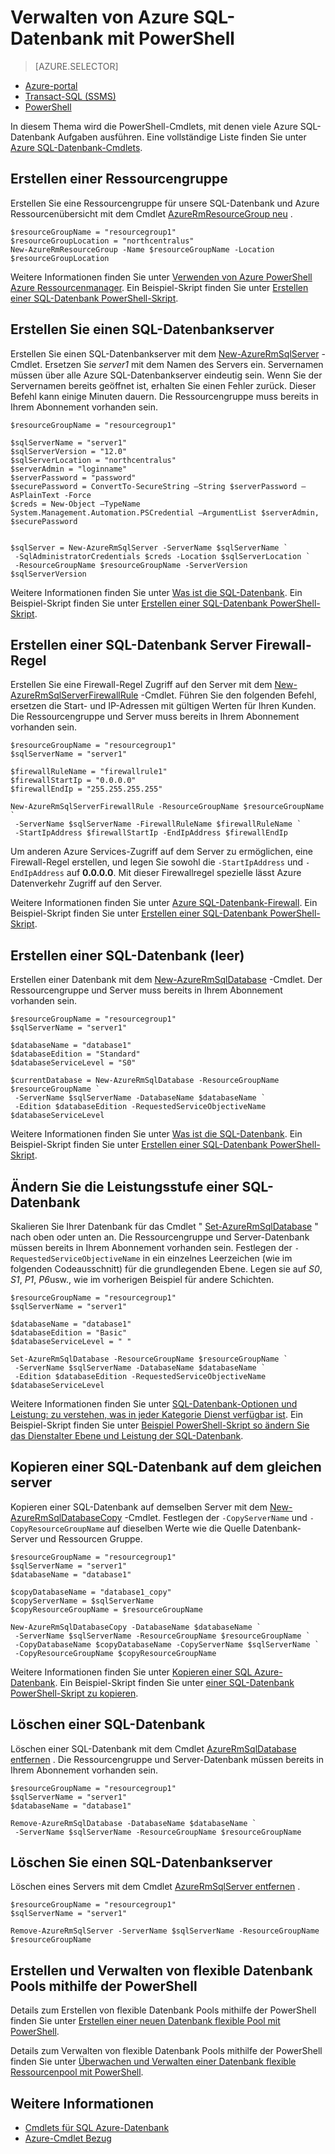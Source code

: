 <properties
    pageTitle="Verwalten von Azure SQL-Datenbank mit PowerShell | Microsoft Azure"
    description="Verwaltung der Azure SQL-Datenbank mit PowerShell."
    services="sql-database"
    documentationCenter=""
    authors="stevestein"
    manager="jhubbard"
    editor="monicar"/>

<tags
    ms.service="sql-database"
    ms.workload="data-management"
    ms.tgt_pltfrm="na"
    ms.devlang="na"
    ms.topic="article"
    ms.date="09/13/2016"
    ms.author="sstein"/>

# <a name="manage-azure-sql-database-with-powershell"></a>Verwalten von Azure SQL-Datenbank mit PowerShell


> [AZURE.SELECTOR]
- [Azure-portal](sql-database-manage-portal.md)
- [Transact-SQL (SSMS)](sql-database-manage-azure-ssms.md)
- [PowerShell](sql-database-manage-powershell.md)

In diesem Thema wird die PowerShell-Cmdlets, mit denen viele Azure SQL-Datenbank Aufgaben ausführen. Eine vollständige Liste finden Sie unter [Azure SQL-Datenbank-Cmdlets](https://msdn.microsoft.com/library/mt574084.aspx).


## <a name="create-a-resource-group"></a>Erstellen einer Ressourcengruppe

Erstellen Sie eine Ressourcengruppe für unsere SQL-Datenbank und Azure Ressourcenübersicht mit dem Cmdlet [AzureRmResourceGroup neu](https://msdn.microsoft.com/library/azure/mt759837.aspx) .

```
$resourceGroupName = "resourcegroup1"
$resourceGroupLocation = "northcentralus"
New-AzureRmResourceGroup -Name $resourceGroupName -Location $resourceGroupLocation
```

Weitere Informationen finden Sie unter [Verwenden von Azure PowerShell Azure Ressourcenmanager](../powershell-azure-resource-manager.md).
Ein Beispiel-Skript finden Sie unter [Erstellen einer SQL-Datenbank PowerShell-Skript](sql-database-get-started-powershell.md#create-a-sql-database-powershell-script).

## <a name="create-a-sql-database-server"></a>Erstellen Sie einen SQL-Datenbankserver

Erstellen Sie einen SQL-Datenbankserver mit dem [New-AzureRmSqlServer](https://msdn.microsoft.com/library/azure/mt603715.aspx) -Cmdlet. Ersetzen Sie *server1* mit dem Namen des Servers ein. Servernamen müssen über alle Azure SQL-Datenbankserver eindeutig sein. Wenn Sie der Servernamen bereits geöffnet ist, erhalten Sie einen Fehler zurück. Dieser Befehl kann einige Minuten dauern. Die Ressourcengruppe muss bereits in Ihrem Abonnement vorhanden sein.

```
$resourceGroupName = "resourcegroup1"

$sqlServerName = "server1"
$sqlServerVersion = "12.0"
$sqlServerLocation = "northcentralus"
$serverAdmin = "loginname"
$serverPassword = "password" 
$securePassword = ConvertTo-SecureString –String $serverPassword –AsPlainText -Force
$creds = New-Object –TypeName System.Management.Automation.PSCredential –ArgumentList $serverAdmin, $securePassword
    

$sqlServer = New-AzureRmSqlServer -ServerName $sqlServerName `
 -SqlAdministratorCredentials $creds -Location $sqlServerLocation `
 -ResourceGroupName $resourceGroupName -ServerVersion $sqlServerVersion
```

Weitere Informationen finden Sie unter [Was ist die SQL-Datenbank](sql-database-technical-overview.md). Ein Beispiel-Skript finden Sie unter [Erstellen einer SQL-Datenbank PowerShell-Skript](sql-database-get-started-powershell.md#create-a-sql-database-powershell-script).


## <a name="create-a-sql-database-server-firewall-rule"></a>Erstellen einer SQL-Datenbank Server Firewall-Regel

Erstellen Sie eine Firewall-Regel Zugriff auf den Server mit dem [New-AzureRmSqlServerFirewallRule](https://msdn.microsoft.com/library/azure/mt603860.aspx) -Cmdlet. Führen Sie den folgenden Befehl, ersetzen die Start- und IP-Adressen mit gültigen Werten für Ihren Kunden. Die Ressourcengruppe und Server muss bereits in Ihrem Abonnement vorhanden sein.

```
$resourceGroupName = "resourcegroup1"
$sqlServerName = "server1"

$firewallRuleName = "firewallrule1"
$firewallStartIp = "0.0.0.0"
$firewallEndIp = "255.255.255.255"

New-AzureRmSqlServerFirewallRule -ResourceGroupName $resourceGroupName `
 -ServerName $sqlServerName -FirewallRuleName $firewallRuleName `
 -StartIpAddress $firewallStartIp -EndIpAddress $firewallEndIp
```

Um anderen Azure Services-Zugriff auf dem Server zu ermöglichen, eine Firewall-Regel erstellen, und legen Sie sowohl die `-StartIpAddress` und `-EndIpAddress` auf **0.0.0.0**. Mit dieser Firewallregel spezielle lässt Azure Datenverkehr Zugriff auf den Server.

Weitere Informationen finden Sie unter [Azure SQL-Datenbank-Firewall](https://msdn.microsoft.com/library/azure/ee621782.aspx). Ein Beispiel-Skript finden Sie unter [Erstellen einer SQL-Datenbank PowerShell-Skript](sql-database-get-started-powershell.md#create-a-sql-database-powershell-script).


## <a name="create-a-sql-database-blank"></a>Erstellen einer SQL-Datenbank (leer)

Erstellen einer Datenbank mit dem [New-AzureRmSqlDatabase](https://msdn.microsoft.com/library/azure/mt619339.aspx) -Cmdlet. Der Ressourcengruppe und Server muss bereits in Ihrem Abonnement vorhanden sein. 

```
$resourceGroupName = "resourcegroup1"
$sqlServerName = "server1"

$databaseName = "database1"
$databaseEdition = "Standard"
$databaseServiceLevel = "S0"

$currentDatabase = New-AzureRmSqlDatabase -ResourceGroupName $resourceGroupName `
 -ServerName $sqlServerName -DatabaseName $databaseName `
 -Edition $databaseEdition -RequestedServiceObjectiveName $databaseServiceLevel
```

Weitere Informationen finden Sie unter [Was ist die SQL-Datenbank](sql-database-technical-overview.md). Ein Beispiel-Skript finden Sie unter [Erstellen einer SQL-Datenbank PowerShell-Skript](sql-database-get-started-powershell.md#create-a-sql-database-powershell-script).


## <a name="change-the-performance-level-of-a-sql-database"></a>Ändern Sie die Leistungsstufe einer SQL-Datenbank

Skalieren Sie Ihrer Datenbank für das Cmdlet " [Set-AzureRmSqlDatabase](https://msdn.microsoft.com/library/azure/mt619433.aspx) " nach oben oder unten an. Die Ressourcengruppe und Server-Datenbank müssen bereits in Ihrem Abonnement vorhanden sein. Festlegen der `-RequestedServiceObjectiveName` in ein einzelnes Leerzeichen (wie im folgenden Codeausschnitt) für die grundlegenden Ebene. Legen sie auf *S0*, *S1*, *P1*, *P6*usw., wie im vorherigen Beispiel für andere Schichten.

```
$resourceGroupName = "resourcegroup1"
$sqlServerName = "server1"

$databaseName = "database1"
$databaseEdition = "Basic"
$databaseServiceLevel = " "

Set-AzureRmSqlDatabase -ResourceGroupName $resourceGroupName `
 -ServerName $sqlServerName -DatabaseName $databaseName `
 -Edition $databaseEdition -RequestedServiceObjectiveName $databaseServiceLevel
```

Weitere Informationen finden Sie unter [SQL-Datenbank-Optionen und Leistung: zu verstehen, was in jeder Kategorie Dienst verfügbar ist](sql-database-service-tiers.md). Ein Beispiel-Skript finden Sie unter [Beispiel PowerShell-Skript so ändern Sie das Dienstalter Ebene und Leistung der SQL-Datenbank](sql-database-scale-up-powershell.md#sample-powershell-script-to-change-the-service-tier-and-performance-level-of-your-sql-database).

## <a name="copy-a-sql-database-to-the-same-server"></a>Kopieren einer SQL-Datenbank auf dem gleichen server

Kopieren einer SQL-Datenbank auf demselben Server mit dem [New-AzureRmSqlDatabaseCopy](https://msdn.microsoft.com/library/azure/mt603644.aspx) -Cmdlet. Festlegen der `-CopyServerName` und `-CopyResourceGroupName` auf dieselben Werte wie die Quelle Datenbank-Server und Ressourcen Gruppe.

```
$resourceGroupName = "resourcegroup1"
$sqlServerName = "server1"
$databaseName = "database1"

$copyDatabaseName = "database1_copy"
$copyServerName = $sqlServerName
$copyResourceGroupName = $resourceGroupName

New-AzureRmSqlDatabaseCopy -DatabaseName $databaseName `
 -ServerName $sqlServerName -ResourceGroupName $resourceGroupName `
 -CopyDatabaseName $copyDatabaseName -CopyServerName $sqlServerName `
 -CopyResourceGroupName $copyResourceGroupName
```

Weitere Informationen finden Sie unter [Kopieren einer SQL Azure-Datenbank](sql-database-copy.md). Ein Beispiel-Skript finden Sie unter [einer SQL-Datenbank PowerShell-Skript zu kopieren](sql-database-copy-powershell.md#example-powershell-script).


## <a name="delete-a-sql-database"></a>Löschen einer SQL-Datenbank

Löschen einer SQL-Datenbank mit dem Cmdlet [AzureRmSqlDatabase entfernen](https://msdn.microsoft.com/library/azure/mt619368.aspx) . Die Ressourcengruppe und Server-Datenbank müssen bereits in Ihrem Abonnement vorhanden sein.

```
$resourceGroupName = "resourcegroup1"
$sqlServerName = "server1"
$databaseName = "database1"

Remove-AzureRmSqlDatabase -DatabaseName $databaseName `
 -ServerName $sqlServerName -ResourceGroupName $resourceGroupName
```

## <a name="delete-a-sql-database-server"></a>Löschen Sie einen SQL-Datenbankserver

Löschen eines Servers mit dem Cmdlet [AzureRmSqlServer entfernen](https://msdn.microsoft.com/library/azure/mt603488.aspx) .

```
$resourceGroupName = "resourcegroup1"
$sqlServerName = "server1"

Remove-AzureRmSqlServer -ServerName $sqlServerName -ResourceGroupName $resourceGroupName
```

## <a name="create-and-manage-elastic-database-pools-using-powershell"></a>Erstellen und Verwalten von flexible Datenbank Pools mithilfe der PowerShell

Details zum Erstellen von flexible Datenbank Pools mithilfe der PowerShell finden Sie unter [Erstellen einer neuen Datenbank flexible Pool mit PowerShell](sql-database-elastic-pool-create-powershell.md).

Details zum Verwalten von flexible Datenbank Pools mithilfe der PowerShell finden Sie unter [Überwachen und Verwalten einer Datenbank flexible Ressourcenpool mit PowerShell](sql-database-elastic-pool-manage-powershell.md).



## <a name="related-information"></a>Weitere Informationen

- [Cmdlets für SQL Azure-Datenbank](https://msdn.microsoft.com/library/azure/mt574084.aspx)
- [Azure-Cmdlet Bezug](https://msdn.microsoft.com/library/azure/dn708514.aspx)
